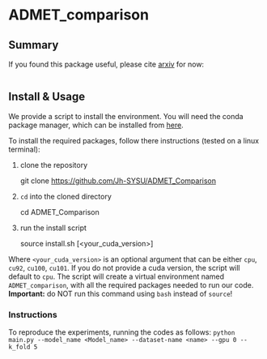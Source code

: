 # ADMET_comparison
 
## Summary

If you found this package useful, please cite [arxiv]() for now:
```

```

## Install & Usage
We provide a script to install the environment. You will need the conda package manager, which can be installed from [here](https://www.anaconda.com/products/individual).

To install the required packages, follow there instructions (tested on a linux terminal):

1) clone the repository

    git clone https://github.com/Jh-SYSU/ADMET_Comparison

2) `cd` into the cloned directory

    cd ADMET_Comparison

3) run the install script

    source install.sh [<your_cuda_version>]

Where `<your_cuda_version>` is an optional argument that can be either `cpu`, `cu92`, `cu100`, `cu101`. If you do not provide a cuda version, the script will default to `cpu`. The script will create a virtual environment named `ADMET_comparison`, with all the required packages needed to run our code. **Important:** do NOT run this command using `bash` instead of `source`!


### Instructions

To reproduce the experiments, running the codes as follows:
`python main.py --model_name <Model_name> --dataset-name <name> --gpu 0 --k_fold 5`